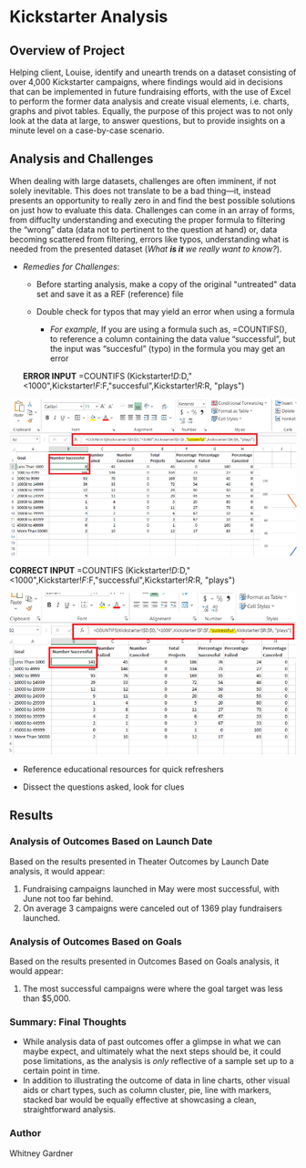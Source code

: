 # Kickstarter Analysis

## Overview of Project
Helping client, Louise, identify and unearth trends on a dataset consisting of over 4,000 Kickstarter campaigns, where findings would aid in decisions that can be implemented in future fundraising efforts, with the use of Excel to perform the former data analysis and create visual elements, i.e. charts, graphs and pivot tables. 
Equally, the purpose of this project was to not only look at the data at large, to answer questions, but to provide insights on a minute level on a case-by-case scenario.  
## Analysis and Challenges
When dealing with large datasets, challenges are often imminent, if not solely inevitable. This does not translate to be a bad thing—it, instead presents an opportunity to really zero in and find the best possible solutions on just how to evaluate this data. 
Challenges can come in an array of forms, from diffuclty understanding and executing the proper formula to filtering the “wrong” data (data not to pertinent to the question at hand) or, data becoming scattered from filtering, errors like typos, understanding what is needed from the presented dataset (_What **is it**  we really want to know?_).

* _Remedies for Challenges_:
  * Before starting analysis, make a copy of the original "untreated" data set and save it as a REF (reference) file 

  * Double check for typos that may yield an error when using a formula 
     * _For example,_ If you are using a formula such as, =COUNTIFS(), to reference a column containing the data value “successful”, but the input was “succesful” (typo) in the formula you may get an error

   **ERROR INPUT**
 =COUNTIFS (Kickstarter!$D:$D,"<1000",Kickstarter!$F:$F,"succesful",Kickstarter!$R:$R, "plays")
 
![error_input](additionalresources/error_input.png)
       
   **CORRECT INPUT** 
=COUNTIFS (Kickstarter!$D:$D,"<1000",Kickstarter!$F:$F,"successful",Kickstarter!$R:$R, "plays")

![correct_input](additionalresources/correct_input.png)
  
 * Reference educational resources for quick refreshers
 
 * Dissect the questions asked, look for clues

## Results
  ### Analysis of Outcomes Based on Launch Date
  Based on the results presented in Theater Outcomes by Launch Date analysis, it would appear:
   1.	Fundraising campaigns launched in May were most successful, with June not too far behind. 
   2.	On average 3 campaigns were canceled out of 1369 play fundraisers launched. 

  ### Analysis of Outcomes Based on Goals
  Based on the results presented in Outcomes Based on Goals analysis, it would appear:
   1.	The most successful campaigns were where the goal target was less than $5,000.

  ### Summary: Final Thoughts
   * While analysis data of past outcomes offer a glimpse in what we can maybe expect, and ultimately what the next steps should be, it could pose limitations, as the analysis is  _only_  reflective of a sample set up to a certain point in time.  
  * In addition to illustrating the outcome of data in line charts, other visual aids or chart types, such as column cluster, pie, line with markers, stacked bar would be equally effective at showcasing a clean, straightforward analysis. 


### Author
Whitney Gardner
